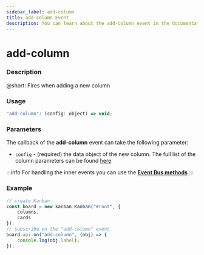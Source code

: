 ```yaml
---
sidebar_label: add-column
title: add-column Event
description: You can learn about the add-column event in the documentation of the DHTMLX JavaScript Kanban library. Browse developer guides and API reference, try out code examples and live demos, and download a free 30-day evaluation version of DHTMLX Kanban.
---
```


# add-column

### Description

@short: Fires when adding a new column

### Usage

~~~jsx {}
"add-column": (config: object) => void;
~~~

### Parameters

The callback of the **add-column** event can take the following parameter:

- `config` - (required) the data object of the new column. The full list of the column parameters can be found [here](api/config/js_kanban_columns_config.md)

:::info
For handling the inner events you can use the [**Event Bus methods**](api/api_overview.md/#event-bus-methods)
:::

### Example

~~~jsx {7-9}
// create Kanban
const board = new kanban.Kanban("#root", {
	columns,
	cards
});
// subscribe on the "add-column" event
board.api.on("add-column", (obj) => {
	console.log(obj.label);
});
~~~
